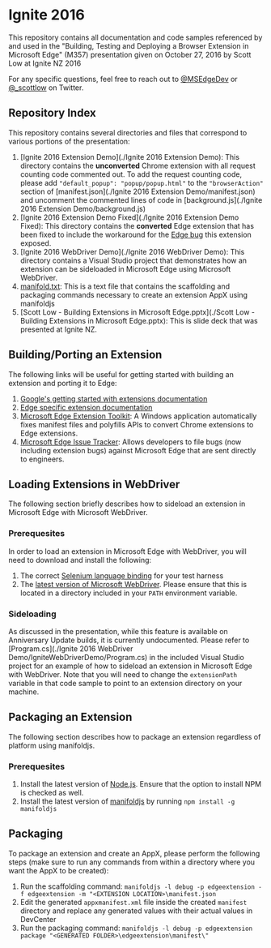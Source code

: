 # Ignite 2016
This repository contains all documentation and code samples referenced by and used in the "Building, Testing and Deploying a Browser Extension in Microsoft Edge" (M357) presentation given on October 27, 2016 by Scott Low at Ignite NZ 2016

For any specific questions, feel free to reach out to [@MSEdgeDev](https://twitter.com/MSEdgeDev) or [@_scottlow](https://twitter.com/_scottlow) on Twitter.

## Repository Index
This repository contains several directories and files that correspond to various portions of the presentation:

1. [Ignite 2016 Extension Demo](./Ignite 2016 Extension Demo): This directory contains the **unconverted** Chrome extension with all request counting code commented out. To add the request counting code, please add `"default_popup": "popup/popup.html"` to the `"browserAction"` section of [manifest.json](./Ignite 2016 Extension Demo/manifest.json) and uncomment the commented lines of code in [background.js](./Ignite 2016 Extension Demo/background.js)
2. [Ignite 2016 Extension Demo Fixed](./Ignite 2016 Extension Demo Fixed): This directory contains the **converted** Edge extension that has been fixed to include the workaround for the [Edge bug](https://developer.microsoft.com/en-us/microsoft-edge/platform/issues/8473140/) this extension exposed.
3. [Ignite 2016 WebDriver Demo](./Ignite 2016 WebDriver Demo): This directory contains a Visual Studio project that demonstrates how an extension can be sideloaded in Microsoft Edge using Microsoft WebDriver.
4. [manifold.txt](./manifold.txt): This is a text file that contains the scaffolding and packaging commands necessary to create an extension AppX using manifoldjs
5. [Scott Low - Building Extensions in Microsoft Edge.pptx](./Scott Low - Building Extensions in Microsoft Edge.pptx): This is slide deck that was presented at Ignite NZ.

## Building/Porting an Extension
The following links will be useful for getting started with building an extension and porting it to Edge:

1. [Google's getting started with extensions documentation](https://developer.chrome.com/extensions/getstarted)
2. [Edge specific extension documentation](http://aka.ms/ext-docs)
3. [Microsoft Edge Extension Toolkit](http://aka.ms/ext-porting): A Windows application automatically fixes manifest files and polyfills APIs to convert Chrome extensions to Edge extensions.
4. [Microsoft Edge Issue Tracker](http://aka.ms/edge-issues): Allows developers to file bugs (now including extension bugs) against Microsoft Edge that are sent directly to engineers. 

## Loading Extensions in WebDriver
The following section briefly describes how to sideload an extension in Microsoft Edge with Microsoft WebDriver.
### Prerequesites
In order to load an extension in Microsoft Edge with WebDriver, you will need to download and install the following:

1. The correct [Selenium language binding](http://www.seleniumhq.org/download/) for your test harness 
2. The [latest version of Microsoft WebDriver](https://www.microsoft.com/en-us/download/details.aspx?id=48212). Please ensure that this is located in a directory included in your `PATH` environment variable.

### Sideloading
As discussed in the presentation, while this feature is available on Anniversary Update builds, it is currently undocumented. Please refer to [Program.cs](./Ignite 2016 WebDriver Demo/IgniteWebDriverDemo/Program.cs) in the included Visual Studio project for an example of how to sideload an extension in Microsoft Edge with WebDriver. Note that you will need to change the `extensionPath` variable in that code sample to point to an extension directory on your machine. 

## Packaging an Extension
The following section describes how to package an extension regardless of platform using manifoldjs.

### Prerequesites
1. Install the latest version of [Node.js](https://nodejs.org/en/). Ensure that the option to install NPM is checked as well.
2. Install the latest version of [manifoldjs](http://manifoldjs.com/) by running `npm install -g manifoldjs`

## Packaging
To package an extension and create an AppX, please perform the following steps (make sure to run any commands from within a directory where you want the AppX to be created):

1. Run the scaffolding command: `manifoldjs -l debug -p edgeextension -f edgeextension -m "<EXTENSION LOCATION>\manifest.json`
2. Edit the generated `appxmanifest.xml` file inside the created `manifest` directory and replace any generated values with their actual values in DevCenter
2. Run the packaging command: `manifoldjs -l debug -p edgeextension package "<GENERATED FOLDER>\edgeextension\manifest\"`
